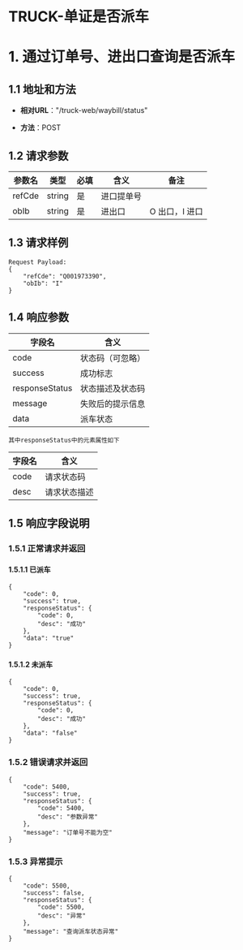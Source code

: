# TRUCK-单证是否派车 #

# 1. 通过订单号、进出口查询是否派车 #

## 1.1 地址和方法 ##

* **相对URL**："/truck-web/waybill/status"

* **方法**：POST

## 1.2 请求参数 ##

参数名 | 类型 | 必填 | 含义 | 备注
-----|-----|-----|-----|-----
refCde | string | 是 | 进口提单号 |
obIb | string | 是 | 进出口 | O 出口，I 进口

## 1.3 请求样例 ##
```
Request Payload:
{
    "refCde": "Q001973390",
    "obIb": "I"
}
```
## 1.4 响应参数 ##

字段名 |含义
-----|-----
code | 状态码（可忽略）
success | 成功标志
responseStatus| 状态描述及状态码
message | 失败后的提示信息
data | 派车状态
```
其中responseStatus中的元素属性如下
```
字段名 |含义
---- | ----
code | 请求状态码
desc | 请求状态描述

## 1.5 响应字段说明 ##

### 1.5.1 正常请求并返回
#### 1.5.1.1 已派车
```
{
    "code": 0,
    "success": true,
    "responseStatus": {
        "code": 0,
        "desc": "成功"
    },
    "data": "true"
}
```
#### 1.5.1.2 未派车
```
{
    "code": 0,
    "success": true,
    "responseStatus": {
        "code": 0,
        "desc": "成功"
    },
    "data": "false"
}
```
### 1.5.2 错误请求并返回
```
{
    "code": 5400,
    "success": true,
    "responseStatus": {
        "code": 5400,
        "desc": "参数异常"
    },
    "message": "订单号不能为空"
}
```
### 1.5.3 异常提示
```
{
    "code": 5500,
    "success": false,
    "responseStatus": {
        "code": 5500,
        "desc": "异常"
    },
    "message": "查询派车状态异常"
}
```